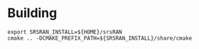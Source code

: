 # Building

```
export SRSRAN_INSTALL=${HOME}/srsRAN
cmake .. -DCMAKE_PREFIX_PATH=${SRSRAN_INSTALL}/share/cmake
```
